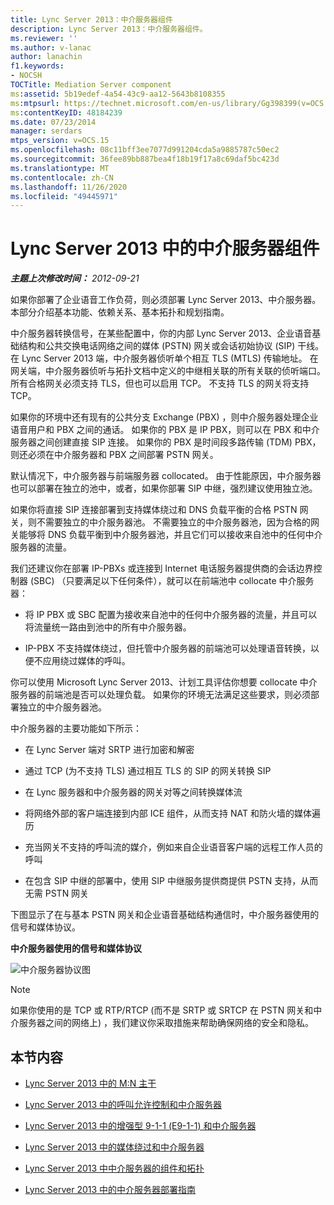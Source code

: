 ```yaml
---
title: Lync Server 2013：中介服务器组件
description: Lync Server 2013：中介服务器组件。
ms.reviewer: ''
ms.author: v-lanac
author: lanachin
f1.keywords:
- NOCSH
TOCTitle: Mediation Server component
ms:assetid: 5b19edef-4a54-43c9-aa12-5643b8108355
ms:mtpsurl: https://technet.microsoft.com/en-us/library/Gg398399(v=OCS.15)
ms:contentKeyID: 48184239
ms.date: 07/23/2014
manager: serdars
mtps_version: v=OCS.15
ms.openlocfilehash: 08c11bff3ee7077d991204cda5a9885787c50ec2
ms.sourcegitcommit: 36fee89bb887bea4f18b19f17a8c69daf5bc423d
ms.translationtype: MT
ms.contentlocale: zh-CN
ms.lasthandoff: 11/26/2020
ms.locfileid: "49445971"
---
```

# <a name="mediation-server-component-in-lync-server-2013"></a>Lync Server 2013 中的中介服务器组件

<div data-xmlns="http://www.w3.org/1999/xhtml">

<div class="topic" data-xmlns="http://www.w3.org/1999/xhtml" data-msxsl="urn:schemas-microsoft-com:xslt" data-cs="https://msdn.microsoft.com/">

<div data-asp="https://msdn2.microsoft.com/asp">



</div>

<div id="mainSection">

<div id="mainBody">

<span> </span>

_**主题上次修改时间：** 2012-09-21_

如果你部署了企业语音工作负荷，则必须部署 Lync Server 2013、中介服务器。 本部分介绍基本功能、依赖关系、基本拓扑和规划指南。

中介服务器转换信号，在某些配置中，你的内部 Lync Server 2013、企业语音基础结构和公共交换电话网络之间的媒体 (PSTN) 网关或会话初始协议 (SIP) 干线。 在 Lync Server 2013 端，中介服务器侦听单个相互 TLS (MTLS) 传输地址。 在网关端，中介服务器侦听与拓扑文档中定义的中继相关联的所有关联的侦听端口。 所有合格网关必须支持 TLS，但也可以启用 TCP。 不支持 TLS 的网关将支持 TCP。

如果你的环境中还有现有的公共分支 Exchange (PBX) ，则中介服务器处理企业语音用户和 PBX 之间的通话。 如果你的 PBX 是 IP PBX，则可以在 PBX 和中介服务器之间创建直接 SIP 连接。 如果你的 PBX 是时间段多路传输 (TDM) PBX，则还必须在中介服务器和 PBX 之间部署 PSTN 网关。

默认情况下，中介服务器与前端服务器 collocated。 由于性能原因，中介服务器也可以部署在独立的池中，或者，如果你部署 SIP 中继，强烈建议使用独立池。

如果你将直接 SIP 连接部署到支持媒体绕过和 DNS 负载平衡的合格 PSTN 网关，则不需要独立的中介服务器池。 不需要独立的中介服务器池，因为合格的网关能够将 DNS 负载平衡到中介服务器池，并且它们可以接收来自池中的任何中介服务器的流量。

我们还建议你在部署 IP-PBXs 或连接到 Internet 电话服务器提供商的会话边界控制器 (SBC) （只要满足以下任何条件），就可以在前端池中 collocate 中介服务器：

  - 将 IP PBX 或 SBC 配置为接收来自池中的任何中介服务器的流量，并且可以将流量统一路由到池中的所有中介服务器。

  - IP-PBX 不支持媒体绕过，但托管中介服务器的前端池可以处理语音转换，以便不应用绕过媒体的呼叫。

你可以使用 Microsoft Lync Server 2013、计划工具评估你想要 collocate 中介服务器的前端池是否可以处理负载。 如果你的环境无法满足这些要求，则必须部署独立的中介服务器池。

中介服务器的主要功能如下所示：

  - 在 Lync Server 端对 SRTP 进行加密和解密

  - 通过 TCP (为不支持 TLS) 通过相互 TLS 的 SIP 的网关转换 SIP

  - 在 Lync 服务器和中介服务器的网关对等之间转换媒体流

  - 将网络外部的客户端连接到内部 ICE 组件，从而支持 NAT 和防火墙的媒体遍历

  - 充当网关不支持的呼叫流的媒介，例如来自企业语音客户端的远程工作人员的呼叫

  - 在包含 SIP 中继的部署中，使用 SIP 中继服务提供商提供 PSTN 支持，从而无需 PSTN 网关

下图显示了在与基本 PSTN 网关和企业语音基础结构通信时，中介服务器使用的信号和媒体协议。

**中介服务器使用的信号和媒体协议**

![中介服务器协议图](images/Gg398399.c3d39ba0-e323-4a58-8f07-4e80d3278af2(OCS.15).jpg "中介服务器协议图")

<div>


> [!NOTE]  
> 如果你使用的是 TCP 或 RTP/RTCP (而不是 SRTP 或 SRTCP 在 PSTN 网关和中介服务器之间的网络上) ，我们建议你采取措施来帮助确保网络的安全和隐私。



</div>

<div>

## <a name="in-this-section"></a>本节内容

  - [Lync Server 2013 中的 M:N 主干](lync-server-2013-m-n-trunk.md)

  - [Lync Server 2013 中的呼叫允许控制和中介服务器](lync-server-2013-call-admission-control-and-mediation-server.md)

  - [Lync Server 2013 中的增强型 9-1-1 (E9-1-1) 和中介服务器](lync-server-2013-enhanced-9-1-1-e9-1-1-and-mediation-server.md)

  - [Lync Server 2013 中的媒体绕过和中介服务器](lync-server-2013-media-bypass-and-mediation-server.md)

  - [Lync Server 2013 中中介服务器的组件和拓扑](lync-server-2013-components-and-topologies-for-mediation-server.md)

  - [Lync Server 2013 中的中介服务器部署指南](lync-server-2013-deployment-guidelines-for-mediation-server.md)

</div>

</div>

<span> </span>

</div>

</div>

</div>

